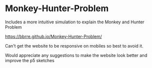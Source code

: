# Monkey-Hunter-Problem
Includes a more intuitive simulation to explain the Monkey and Hunter Problem

https://bbrre.github.io/Monkey-Hunter-Problem/

Can't get the website to be responsive on mobiles so best to avoid it.

Would appreciate any suggestions to make the website look better and improve the p5 sketches
